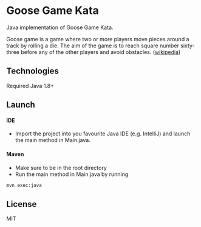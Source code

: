 # Goose Game Kata
Java implementation of Goose Game Kata.

Goose game is a game where two or more players move pieces around a track by rolling a die.
The aim of the game is to reach square number sixty-three before any of the other players and avoid obstacles. ([wikipedia](https://en.wikipedia.org/wiki/Game_of_the_Goose))

## Technologies
Required Java 1.8+

## Launch
#### IDE
- Import the project into you favourite Java IDE (e.g. IntelliJ) and launch the main method in Main.java.

#### Maven
- Make sure to be in the root directory
- Run the main method in Main.java by running
```sh
mvn exec:java
```

## License

MIT
